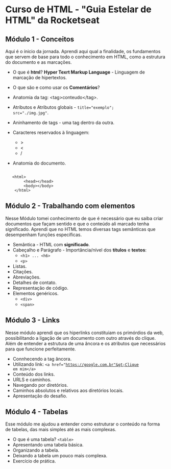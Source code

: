 # Curso de HTML - "Guia Estelar de HTML" da Rocketseat

## Módulo 1 - Conceitos

Aqui é o ínicio da jornada. Aprendi aqui qual a finalidade, os fundamentos que servem de base para todo o conhecimento em HTML, como a estrutura do documento e as marcações.

* O que é **html**? 
**Hyper Texrt Markup Language** - Linguagem de marcação de hipertextos.

* O que são e como usar os **Comentários**? 
* Anatomia da tag: &lt;tag&gt;conteudo&lt;/tag&gt;.
* Atributos e Atributos globais - <code>title="exemplo"; src="./img.jpg"</code>.
* Aninhamento de tags - uma tag dentro da outra.
* Caracteres reservados à linguagem:
    * &gt;
    * &lt;
    * /
* Anatomia do documento. 
<pre><code>
   &lt;html&gt;
        &lt;head&gt;&lt;/head&gt;
        &lt;body&gt;&lt;/body&gt;
    &lt;/html&gt;
</code></pre>

## Módulo 2 - Trabalhando com elementos

Nesse Módulo tomei conhecimento de que é necessário que eu saiba criar documentos que façam sentido e que o conteúdo ali marcado tenha significado. Aprendi que no HTML temos diversas tags semânticas que desempenham funções específicas.

* Semântica - HTML com **significado**.
* Cabeçalho e Parágrafo - Importância/nível dos **títulos** e **textos**:
    * <code>&lt;h1&gt; ... &lt;h6&gt;</code>
    * <code>&lt;p&gt;</code>
* Listas.
* Citações.
* Abreviações.
* Detalhes de contato.
* Representação de código.
* Elementos genéricos.
    * <code>&lt;div&gt;</code>
    * <code>&lt;span&gt;</code>

## Módulo 3 - Links

Nesse módulo aprendi que os hiperlinks constituiam os primórdios da web, possibilitando a ligação de um documento com outro através do clique. Além de entender a estrutura de uma âncora e os atributos que necessários para que funcione perfeitamente.

* Connhecendo a tag âncora.
* Utilizando link: <code>&lt;a href="https://google.com.br"&gt;Clique em mim&lt;/a&gt;</code>
* Conteúdo dos links.
* URLS e caminhos.
* Navegando por diretórios.
* Caminhos absolutos e relativos aos diretórios locais.
* Apresentação do desafio.

## Módulo 4 - Tabelas

Esse módulo me ajudou a entender como estruturar o conteúdo na forma de tabelas, das mais simples até as mais complexas.

* O que é uma tabela? <code>&lt;table&gt;</code>
* Apresentando uma tabela básica.
* Organizando a tabela.
* Deixando a tabela um pouco mais complexa.
* Exercício de prática.
